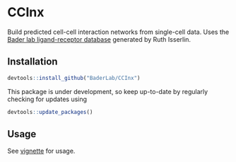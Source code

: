# CCInx
Build predicted cell-cell interaction networks from single-cell data.
Uses the [Bader lab ligand-receptor database](http://baderlab.org/CellCellInteractions) generated by Ruth Isserlin.

## Installation
```r
devtools::install_github("BaderLab/CCInx")
```
This package is under development, so keep up-to-date by regularly checking for updates using 
```r
devtools::update_packages()
```

## Usage
See [vignette](doc/CCInxUsage.html) for usage.
